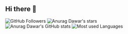 ## Hi there 👋

<!--
**AnuragDawar10/AnuragDawar10** is a ✨ _special_ ✨ repository because its `README.md` (this file) appears on your GitHub profile.

Here are some ideas to get you started:

- 🔭 I’m currently working on ...
- 🌱 I’m currently learning ...
- 👯 I’m looking to collaborate on ...
- 🤔 I’m looking for help with ...
- 💬 Ask me about ...
- 📫 How to reach me: ...
- 😄 Pronouns: ...
- ⚡ Fun fact: ...
-->


<div align = "left">
<img src="https://img.shields.io/github/followers/AnuragDawar10?label=Followers&style=social" alt= "GitHub Followers">
<img src="https://img.shields.io/github/stars/AnuragDawar10&style=social" alt = "Anurag Dawar's stars"></br>
<img src="https://github-readme-stats.vercel.app/api?username=AnuragDawar10&show_icons=true&theme=flag-india" alt = "Anurag Dawar's GitHub stats">
<img src="https://github-readme-stats.vercel.app/api/top-langs/?username=AnuragDawar10&layout=compact&show_icons=true&theme=flag-india" alt = "Most used Languages">
</div>
